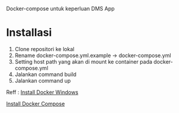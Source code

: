 Docker-compose untuk keperluan DMS App

# Installasi
1. Clone repositori ke lokal
2. Rename docker-compose.yml.example -> docker-compose.yml
3. Setting host path yang akan di mount ke container pada docker-compose.yml
4. Jalankan command build 
5. Jalankan command up

Reff : 
[Install Docker Windows](https://docs.docker.com/docker-for-windows/install/)

[Install Docker Compose](https://docs.docker.com/compose/install/)
